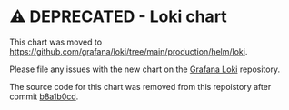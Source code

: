# ⚠️  DEPRECATED - Loki chart

This chart was moved to <https://github.com/grafana/loki/tree/main/production/helm/loki>.


Please file any issues with the new chart on the [Grafana Loki](https://github.com/grafana/loki) repository.

The source code for this chart was removed from this repoistory after commit [b8a1b0cd](https://github.com/grafana/helm-charts/commit/b8a1b0cd8ffac1f5e6242d6aa1cba907cf2ec17f).
